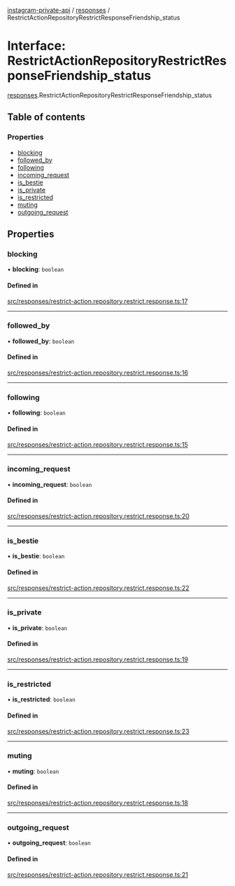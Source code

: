 [instagram-private-api](../../README.md) / [responses](../../modules/responses.md) / RestrictActionRepositoryRestrictResponseFriendship_status

# Interface: RestrictActionRepositoryRestrictResponseFriendship\_status

[responses](../../modules/responses.md).RestrictActionRepositoryRestrictResponseFriendship_status

## Table of contents

### Properties

- [blocking](RestrictActionRepositoryRestrictResponseFriendship_status.md#blocking)
- [followed\_by](RestrictActionRepositoryRestrictResponseFriendship_status.md#followed_by)
- [following](RestrictActionRepositoryRestrictResponseFriendship_status.md#following)
- [incoming\_request](RestrictActionRepositoryRestrictResponseFriendship_status.md#incoming_request)
- [is\_bestie](RestrictActionRepositoryRestrictResponseFriendship_status.md#is_bestie)
- [is\_private](RestrictActionRepositoryRestrictResponseFriendship_status.md#is_private)
- [is\_restricted](RestrictActionRepositoryRestrictResponseFriendship_status.md#is_restricted)
- [muting](RestrictActionRepositoryRestrictResponseFriendship_status.md#muting)
- [outgoing\_request](RestrictActionRepositoryRestrictResponseFriendship_status.md#outgoing_request)

## Properties

### blocking

• **blocking**: `boolean`

#### Defined in

[src/responses/restrict-action.repository.restrict.response.ts:17](https://github.com/Nerixyz/instagram-private-api/blob/4971f34/src/responses/restrict-action.repository.restrict.response.ts#L17)

___

### followed\_by

• **followed\_by**: `boolean`

#### Defined in

[src/responses/restrict-action.repository.restrict.response.ts:16](https://github.com/Nerixyz/instagram-private-api/blob/4971f34/src/responses/restrict-action.repository.restrict.response.ts#L16)

___

### following

• **following**: `boolean`

#### Defined in

[src/responses/restrict-action.repository.restrict.response.ts:15](https://github.com/Nerixyz/instagram-private-api/blob/4971f34/src/responses/restrict-action.repository.restrict.response.ts#L15)

___

### incoming\_request

• **incoming\_request**: `boolean`

#### Defined in

[src/responses/restrict-action.repository.restrict.response.ts:20](https://github.com/Nerixyz/instagram-private-api/blob/4971f34/src/responses/restrict-action.repository.restrict.response.ts#L20)

___

### is\_bestie

• **is\_bestie**: `boolean`

#### Defined in

[src/responses/restrict-action.repository.restrict.response.ts:22](https://github.com/Nerixyz/instagram-private-api/blob/4971f34/src/responses/restrict-action.repository.restrict.response.ts#L22)

___

### is\_private

• **is\_private**: `boolean`

#### Defined in

[src/responses/restrict-action.repository.restrict.response.ts:19](https://github.com/Nerixyz/instagram-private-api/blob/4971f34/src/responses/restrict-action.repository.restrict.response.ts#L19)

___

### is\_restricted

• **is\_restricted**: `boolean`

#### Defined in

[src/responses/restrict-action.repository.restrict.response.ts:23](https://github.com/Nerixyz/instagram-private-api/blob/4971f34/src/responses/restrict-action.repository.restrict.response.ts#L23)

___

### muting

• **muting**: `boolean`

#### Defined in

[src/responses/restrict-action.repository.restrict.response.ts:18](https://github.com/Nerixyz/instagram-private-api/blob/4971f34/src/responses/restrict-action.repository.restrict.response.ts#L18)

___

### outgoing\_request

• **outgoing\_request**: `boolean`

#### Defined in

[src/responses/restrict-action.repository.restrict.response.ts:21](https://github.com/Nerixyz/instagram-private-api/blob/4971f34/src/responses/restrict-action.repository.restrict.response.ts#L21)
